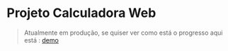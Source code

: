 # Projeto Calculadora Web

> Atualmente em produção, se quiser ver como está o progresso aqui está : 
<a href="https://calculadora-rho-ten.vercel.app/">demo</a>
